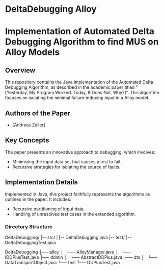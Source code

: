 # DeltaDebugging Alloy

# Implementation of Automated Delta Debugging Algorithm to find MUS on Alloy Models

## Overview
This repository contains the Java implementation of the Automated Delta Debugging Algorithm, as described in the academic paper titled "[Yesterday, My Program Worked. Today, It Does Not, Why?]". This algorithm focuses on isolating the minimal failure-inducing input in a Alloy model.

## Authors of the Paper
- [Andreas Zeller]

## Key Concepts
The paper presents an innovative approach to debugging, which involves:
- Minimizing the input data set that causes a test to fail.
- Recursive strategies for isolating the source of faults.

## Implementation Details
Implemented in Java, this project faithfully represents the algorithms as outlined in the paper. It includes:
- Recursive partitioning of input data.
- Handling of unresolved test cases in the extended algorithm.

### Directory Structure

DeltaDebugging/
|-- src/
| |-- DeltaDebugging.java
|-- test/
|-- DeltaDebuggingTest.java


DeltaDebugging
├── alloy
│   ├── AlloyManager.java
│   └── IDDPlusTest.java
├── ddmin
│   └── AbstractDDPlus.java
├── dto
│   └── DataTransportObject.java
└── test
    └── DDPlusTest.java




